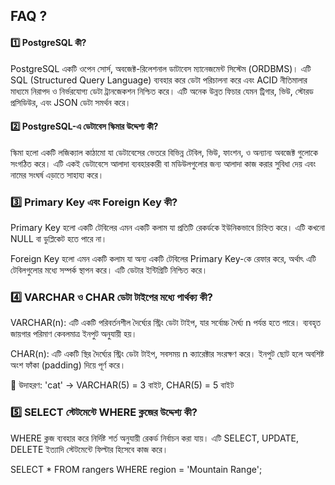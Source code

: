 
## FAQ ?

#### 1️⃣ PostgreSQL কী?
PostgreSQL একটি ওপেন সোর্স, অবজেক্ট-রিলেশনাল ডাটাবেস ম্যানেজমেন্ট সিস্টেম (ORDBMS)। এটি SQL (Structured Query Language) ব্যবহার করে ডেটা পরিচালনা করে এবং ACID নীতিমালার মাধ্যমে নিরাপদ ও নির্ভরযোগ্য ডেটা ট্রানজেকশন নিশ্চিত করে। এটি অনেক উন্নত ফিচার যেমন ট্রিগার, ভিউ, স্টোরড প্রসিডিউর, এবং JSON ডেটা সমর্থন করে।


#### 2️⃣ PostgreSQL-এ ডেটাবেস স্কিমার উদ্দেশ্য কী?

স্কিমা হলো একটি লজিক্যাল কাঠামো যা ডেটাবেসের ভেতরে বিভিন্ন টেবিল, ভিউ, ফাংশন, ও অন্যান্য অবজেক্ট গুলোকে সংগঠিত করে। এটি একই ডেটাবেসে আলাদা ব্যবহারকারী বা মডিউলগুলোর জন্য আলাদা কাজ করার সুবিধা দেয় এবং নামের সংঘর্ষ এড়াতে সাহায্য করে।

### 3️⃣ Primary Key এবং Foreign Key কী?
Primary Key হলো একটি টেবিলের এমন একটি কলাম যা প্রতিটি রেকর্ডকে ইউনিকভাবে চিহ্নিত করে। এটি কখনো NULL বা ডুপ্লিকেট হতে পারে না।

Foreign Key হলো এমন একটি কলাম যা অন্য একটি টেবিলের Primary Key-কে রেফার করে, অর্থাৎ এটি টেবিলগুলোর মধ্যে সম্পর্ক স্থাপন করে। এটি ডেটার ইন্টিগ্রিটি নিশ্চিত করে।


### 4️⃣ VARCHAR ও CHAR ডেটা টাইপের মধ্যে পার্থক্য কী?

VARCHAR(n): এটি একটি পরিবর্তনশীল দৈর্ঘ্যের স্ট্রিং ডেটা টাইপ, যার সর্বোচ্চ দৈর্ঘ্য n পর্যন্ত হতে পারে। ব্যবহৃত জায়গার পরিমাণ কেবলমাত্র ইনপুট অনুযায়ী হয়।

CHAR(n): এটি একটি স্থির দৈর্ঘ্যের স্ট্রিং ডেটা টাইপ, সবসময় n ক্যারেক্টার সংরক্ষণ করে। ইনপুট ছোট হলে অবশিষ্ট অংশ ফাঁকা (padding) দিয়ে পূর্ণ করে।

📌 উদাহরণ: 'cat' → VARCHAR(5) = 3 বাইট, CHAR(5) = 5 বাইট

### 5️⃣ SELECT স্টেটমেন্টে WHERE ক্লজের উদ্দেশ্য কী?

 WHERE ক্লজ ব্যবহার করে নির্দিষ্ট শর্ত অনুযায়ী রেকর্ড নির্বাচন করা যায়। এটি SELECT, UPDATE, DELETE ইত্যাদি স্টেটমেন্টে ফিল্টার হিসেবে কাজ করে।

 SELECT * FROM rangers WHERE region = 'Mountain Range';

